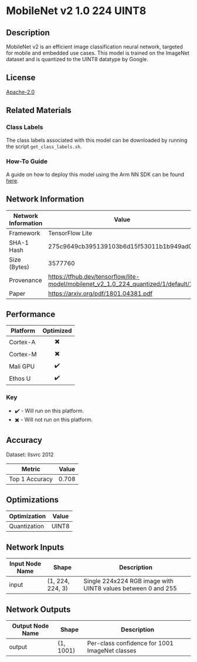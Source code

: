 # MobileNet v2 1.0 224 UINT8

## Description
MobileNet v2 is an efficient image classification neural network, targeted for mobile and embedded use cases. This model is trained on the ImageNet dataset and is quantized to the UINT8 datatype by Google.

## License
[Apache-2.0](https://spdx.org/licenses/Apache-2.0.html)

## Related Materials
### Class Labels
The class labels associated with this model can be downloaded by running the script `get_class_labels.sh`.

### How-To Guide
A guide on how to deploy this model using the Arm NN SDK can be found [here](https://cms.developer.arm.com/solutions/machine-learning-on-arm/developer-material/how-to-guides/deploying-a-quantized-tensorflow-lite-mobilenet-v1-model-using-the-arm-nn-sdk).

## Network Information
| Network Information |  Value         |
|---------------------|------------------|
|  Framework          | TensorFlow Lite |
|  SHA-1 Hash         | 275c9649cb395139103b6d15f53011b1b949ad00 |
|  Size (Bytes)       | 3577760 |
|  Provenance         | https://tfhub.dev/tensorflow/lite-model/mobilenet_v2_1.0_224_quantized/1/default/1 |
|  Paper              | https://arxiv.org/pdf/1801.04381.pdf |

## Performance
| Platform | Optimized |
|----------|:---------:|
| Cortex-A |:heavy_multiplication_x:         |
| Cortex-M |:heavy_multiplication_x:         |
| Mali GPU |:heavy_check_mark:         |
| Ethos U  |:heavy_check_mark:         |

### Key
* :heavy_check_mark: - Will run on this platform.
* :heavy_multiplication_x: - Will not run on this platform.


## Accuracy
Dataset: Ilsvrc 2012

| Metric | Value |
|--------|-------|
| Top 1 Accuracy | 0.708 |

## Optimizations
| Optimization |  Value  |
|-----------------|---------|
| Quantization | UINT8 |

## Network Inputs
| Input Node Name |  Shape  | Description |
|-----------------|---------|-------------|
| input | (1, 224, 224, 3) | Single 224x224 RGB image with UINT8 values between 0 and 255 |

## Network Outputs
| Output Node Name |  Shape  | Description |
|------------------|---------|-------------|
| output | (1, 1001) | Per-class confidence for 1001 ImageNet classes |
